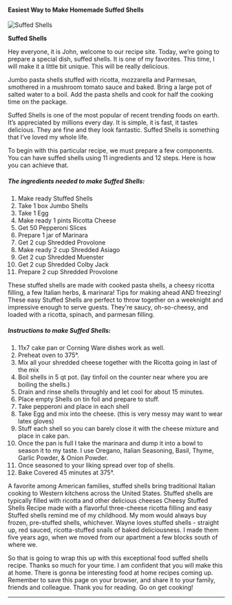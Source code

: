             

#### Easiest Way to Make Homemade Suffed Shells

![Suffed Shells](https://img-global.cpcdn.com/recipes/51632121/751x532cq70/suffed-shells-recipe-main-photo.jpg)

**Suffed Shells**

Hey everyone, it is John, welcome to our recipe site. Today, we’re going to prepare a special dish, suffed shells. It is one of my favorites. This time, I will make it a little bit unique. This will be really delicious.

Jumbo pasta shells stuffed with ricotta, mozzarella and Parmesan, smothered in a mushroom tomato sauce and baked. Bring a large pot of salted water to a boil. Add the pasta shells and cook for half the cooking time on the package.

Suffed Shells is one of the most popular of recent trending foods on earth. It’s appreciated by millions every day. It is simple, it is fast, it tastes delicious. They are fine and they look fantastic. Suffed Shells is something that I’ve loved my whole life.

To begin with this particular recipe, we must prepare a few components. You can have suffed shells using 11 ingredients and 12 steps. Here is how you can achieve that.

##### The ingredients needed to make Suffed Shells:

1.  Make ready Stuffed Shells
2.  Take 1 box Jumbo Shells
3.  Take 1 Egg
4.  Make ready 1 pints Ricotta Cheese
5.  Get 50 Pepperoni Slices
6.  Prepare 1 jar of Marinara
7.  Get 2 cup Shredded Provolone
8.  Make ready 2 cup Shredded Asiago
9.  Get 2 cup Shredded Muenster
10.  Get 2 cup Shredded Colby Jack
11.  Prepare 2 cup Shredded Provolone

These stuffed shells are made with cooked pasta shells, a cheesy ricotta filling, a few Italian herbs, & marinara! Tips for making ahead AND freezing! These easy Stuffed Shells are perfect to throw together on a weeknight and impressive enough to serve guests. They're saucy, oh-so-cheesy, and loaded with a ricotta, spinach, and parmesan filling.

##### Instructions to make Suffed Shells:

1.  11x7 cake pan or Corning Ware dishes work as well.
2.  Preheat oven to 375°.
3.  Mix all your shredded cheese together with the Ricotta going in last of the mix
4.  Boil shells in 5 qt pot. (lay tinfoil on the counter near where you are boiling the shells.)
5.  Drain and rinse shells throughly and let cool for about 15 minutes.
6.  Place empty Shells on tin foil and prepare to stuff.
7.  Take pepperoni and place in each shell
8.  Take Egg and mix into the cheese. (this is very messy may want to wear latex gloves)
9.  Stuff each shell so you can barely close it with the cheese mixture and place in cake pan.
10.  Once the pan is full I take the marinara and dump it into a bowl to season it to my taste. I use Oregano, Italian Seasoning, Basil, Thyme, Garlic Powder, & Onion Powder.
11.  Once seasoned to your liking spread over top of shells.
12.  Bake Covered 45 minutes at 375°.

A favorite among American families, stuffed shells bring traditional Italian cooking to Western kitchens across the United States. Stuffed shells are typically filled with ricotta and other delicious cheeses Cheesy Stuffed Shells Recipe made with a flavorful three-cheese ricotta filling and easy Stuffed shells remind me of my childhood. My mom would always buy frozen, pre-stuffed shells, whichever. Wayne loves stuffed shells - straight up, red sauced, ricotta-stuffed snails of baked deliciousness. I made them five years ago, when we moved from our apartment a few blocks south of where we.

So that is going to wrap this up with this exceptional food suffed shells recipe. Thanks so much for your time. I am confident that you will make this at home. There is gonna be interesting food at home recipes coming up. Remember to save this page on your browser, and share it to your family, friends and colleague. Thank you for reading. Go on get cooking!

* * *